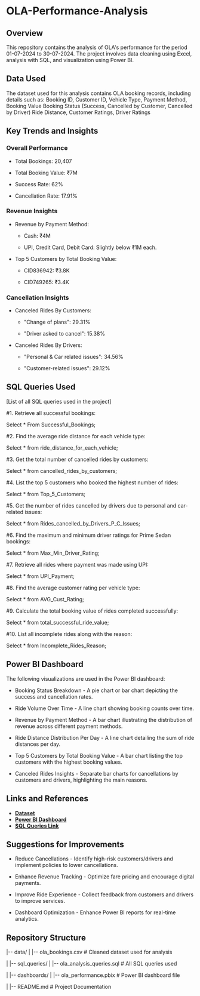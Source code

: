 # OLA-Performance-Analysis

## Overview

This repository contains the analysis of OLA's performance for the period 01-07-2024 to 30-07-2024. The project involves data cleaning using Excel, analysis with SQL, and visualization using Power BI.

## Data Used

The dataset used for this analysis contains OLA booking records, including details such as:
Booking ID, Customer ID, Vehicle Type, Payment Method, Booking Value
Booking Status (Success, Cancelled by Customer, Cancelled by Driver)
Ride Distance, Customer Ratings, Driver Ratings

## Key Trends and Insights

### Overall Performance

- Total Bookings: 20,407

- Total Booking Value: ₹7M

- Success Rate: 62%

- Cancellation Rate: 17.91%

### Revenue Insights

- Revenue by Payment Method:

  - Cash: ₹4M

  - UPI, Credit Card, Debit Card: Slightly below ₹1M each.

- Top 5 Customers by Total Booking Value:

  - CID836942: ₹3.8K

  - CID749265: ₹3.4K

### Cancellation Insights

- Canceled Rides By Customers:

  - "Change of plans": 29.31%

  - "Driver asked to cancel": 15.38%

- Canceled Rides By Drivers:

  - "Personal & Car related issues": 34.56%

  - "Customer-related issues": 29.12%

## SQL Queries Used

[List of all SQL queries used in the project]

 #1. Retrieve all successful bookings:
 
 Select * From Successful_Bookings;
 
 #2. Find the average ride distance for each vehicle type:
 
 Select * from ride_distance_for_each_vehicle;
 
 #3. Get the total number of cancelled rides by customers:
 
 Select * from cancelled_rides_by_customers;
 
 #4. List the top 5 customers who booked the highest number of rides:
 
 Select * from Top_5_Customers;
 
 #5. Get the number of rides cancelled by drivers due to personal and car-related issues:
 
 Select * from Rides_cancelled_by_Drivers_P_C_Issues;
 
 #6. Find the maximum and minimum driver ratings for Prime Sedan bookings:
 
 Select * from Max_Min_Driver_Rating;
 
 #7. Retrieve all rides where payment was made using UPI:
 
 Select * from UPI_Payment;
 
 #8. Find the average customer rating per vehicle type:
 
 Select * from AVG_Cust_Rating;
 
 #9. Calculate the total booking value of rides completed successfully:
 
 Select * from total_successful_ride_value;
 
 #10. List all incomplete rides along with the reason:
 
 Select * from Incomplete_Rides_Reason;

## Power BI Dashboard 

The following visualizations are used in the Power BI dashboard:

- Booking Status Breakdown - A pie chart or bar chart depicting the success and cancellation rates.

- Ride Volume Over Time - A line chart showing booking counts over time.

- Revenue by Payment Method - A bar chart illustrating the distribution of revenue across different payment methods.

- Ride Distance Distribution Per Day - A line chart detailing the sum of ride distances per day.

- Top 5 Customers by Total Booking Value - A bar chart listing the top customers with the highest booking values.

- Canceled Rides Insights - Separate bar charts for cancellations by customers and drivers, highlighting the main reasons.

## Links and References
- **[Dataset]([https://your-dataset-link.com](https://github.com/Nithindomala/OLA-Performance-Analysis/blob/main/Ola_Bookings.csv))**
- **[Power BI Dashboard]([https://your-dashboard-link.com](https://github.com/Nithindomala/OLA-Performance-Analysis/blob/main/ola%20bookings%20project.pbix))**
- **[SQL Queries Link]("C:\Users\nithi\Dropbox\sql,queries.sql")**


## Suggestions for Improvements

- Reduce Cancellations - Identify high-risk customers/drivers and implement policies to lower cancellations.

- Enhance Revenue Tracking - Optimize fare pricing and encourage digital payments.

- Improve Ride Experience - Collect feedback from customers and drivers to improve services.

- Dashboard Optimization - Enhance Power BI reports for real-time analytics.

## Repository Structure

|-- data/
|   |-- ola_bookings.csv  # Cleaned dataset used for analysis

|
|-- sql_queries/
|   |-- ola_analysis_queries.sql  # All SQL queries used

|
|-- dashboards/
|   |-- ola_performance.pbix  # Power BI dashboard file

|
|-- README.md  # Project Documentation

